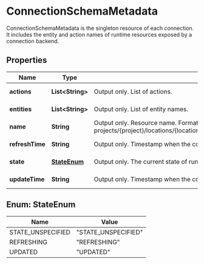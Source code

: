 

# ConnectionSchemaMetadata

ConnectionSchemaMetadata is the singleton resource of each connection. It includes the entity and action names of runtime resources exposed by a connection backend.

## Properties

| Name | Type | Description | Notes |
|------------ | ------------- | ------------- | -------------|
|**actions** | **List&lt;String&gt;** | Output only. List of actions. |  [optional] [readonly] |
|**entities** | **List&lt;String&gt;** | Output only. List of entity names. |  [optional] [readonly] |
|**name** | **String** | Output only. Resource name. Format: projects/{project}/locations/{location}/connections/{connection}/connectionSchemaMetadata |  [optional] [readonly] |
|**refreshTime** | **String** | Output only. Timestamp when the connection runtime schema refresh was triggered. |  [optional] [readonly] |
|**state** | [**StateEnum**](#StateEnum) | Output only. The current state of runtime schema. |  [optional] [readonly] |
|**updateTime** | **String** | Output only. Timestamp when the connection runtime schema was updated. |  [optional] [readonly] |



## Enum: StateEnum

| Name | Value |
|---- | -----|
| STATE_UNSPECIFIED | &quot;STATE_UNSPECIFIED&quot; |
| REFRESHING | &quot;REFRESHING&quot; |
| UPDATED | &quot;UPDATED&quot; |




